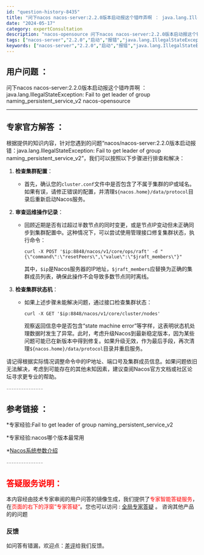 ```yaml
---
id: "question-history-8435"
title: "问下nacos nacos-server:2.2.0版本启动报这个错咋弄啊 ： java.lang.IllegalStateException: Fail to get leader of group naming_persistent_service_v2 nacos-opensource"
date: "2024-05-17"
category: expertConsultation
description: "nacos-opensource 问下nacos nacos-server:2.2.0版本启动报这个错咋弄啊 ： java.lang.IllegalStateException: Fail to get leader of group naming_persistent_service_v2"
tags: ["nacos-server","2.2.0","启动","报错","java.lang.IllegalStateException","Fail to get leader","group naming_persistent_service_v2"]
keywords: ["nacos-server","2.2.0","启动","报错","java.lang.IllegalStateException","Fail to get leader","group naming_persistent_service_v2"]
---
```


## 用户问题 ： 
 问下nacos nacos-server:2.2.0版本启动报这个错咋弄啊 ： java.lang.IllegalStateException: Fail to get leader of group naming_persistent_service_v2 nacos-opensource 

---------------
## 专家官方解答 ：

根据提供的知识内容，针对您遇到的问题“nacos/nacos-server:2.2.0版本启动报错：java.lang.IllegalStateException: Fail to get leader of group naming_persistent_service_v2”，我们可以按照以下步骤进行排查和解决：

1. **检查集群配置**：
   - 首先，确认您的`cluster.conf`文件中是否包含了不属于集群的IP或域名。如果有误，请修正错误的配置，并清理`${nacos.home}/data/protocol`目录后重新启动Nacos服务。

2. **审查运维操作记录**：
   - 回顾近期是否有过超过半数节点的同时变更，或是节点IP变动但未正确同步到集群配置中。这种情况下，可以尝试使用管理接口修复集群状态，执行命令：
     ```
     curl -X POST '$ip:8848/nacos/v1/core/ops/raft' -d "{\"command\":\"resetPeers\",\"value\":\"$jraft_members\"}"
     ```
     其中，`$ip`是Nacos服务器的IP地址，`$jraft_members`应替换为正确的集群成员列表，确保此操作不会导致多数节点同时离线。

3. **检查集群状态机**：
   - 如果上述步骤未能解决问题，通过接口检查集群状态：
     ```
     curl -X GET '$ip:8848/nacos/v1/core/cluster/nodes'
     ```
     观察返回信息中是否包含“state machine error”等字样，这表明状态机处理数据时发生了异常。此时，考虑升级Nacos到最新稳定版本，因为某些问题可能已在新版本中得到修复。如果升级无效，作为最后手段，再次清理`${nacos.home}/data/protocol`目录并重启服务。

请记得根据实际情况调整命令中的IP地址、端口号及集群成员信息。如果问题依旧无法解决，考虑到可能存在的其他未知因素，建议查阅Nacos官方文档或社区论坛寻求更专业的帮助。


<font color="#949494">---------------</font> 


## 参考链接 ：

*专家经验:Fail to get leader of group naming_persistent_service_v2 
 
 *专家经验:nacos哪个版本最常用 
 
 *[Nacos系统参数介绍](https://nacos.io/docs/latest/guide/admin/system-configurations)


 <font color="#949494">---------------</font> 
 


## <font color="#FF0000">答疑服务说明：</font> 

本内容经由技术专家审阅的用户问答的镜像生成，我们提供了<font color="#FF0000">专家智能答疑服务</font>，在<font color="#FF0000">页面的右下的浮窗”专家答疑“</font>。您也可以访问 : [全局专家答疑](https://opensource.alibaba.com/chatBot) 。 咨询其他产品的的问题

### 反馈
如问答有错漏，欢迎点：[差评](https://ai.nacos.io/user/feedbackByEnhancerGradePOJOID?enhancerGradePOJOId=13655)给我们反馈。
